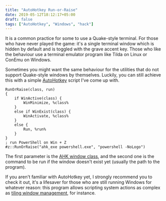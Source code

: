 ```yaml
---
title: "AutoHotkey Run-or-Raise"
date: 2019-05-12T18:12:17+05:00
draft: false
tags: ["AutoHotkey", "Windows", "hack"]
---
```


It is a common practice for some to use a Quake-style terminal. For those who
have never played the game: it's a single terminal window which is hidden by
default and is toggled with the grave accent key. Those who like the behaviour
use a terminal emulator program like Tilda on Linux or ConEmu on Windows.

Sometimes you might want the same behaviour for the utilities that do not
support Quake-style windows by themselves. Luckily, you can still achieve this
with a simple [AutoHotkey][AHK] script I've come up with.

<!--more-->

```ahk
RunOrRaise(class, run)
{
    if WinActive(class) {
        WinMinimize, %class%
    }
    else if WinExist(class) {
        WinActivate, %class%
    }
    else {
        Run, %run%
    }
}
; run PowerShell on Win + Z
#z::RunOrRaise("ahk_exe powershell.exe", "powershell -NoLogo")
```

The first parameter is the [AHK window class][AHKWinTitle], and the second one
is the command to be run if the window doesn't exist yet (usually the path to
the program).

If you aren't familiar with AutoHotkey yet, I strongly recommend you to check it
out, it's a lifesaver for those who are still running Windows for whatever
reason: this program allows scripting system actions as complex as
[tiling window management][bug.n], for instance.

[AHK]: https://autohotkey.com "a brilliant program for system automation"
[AHKWinTitle]: https://autohotkey.com/docs/misc/WinTitle.htm "AutoHotkey WinTitle docs"
[bug.n]: https://github.com/fuhsjr00/bug.n "bug.n, a tiling WM for Windows"
